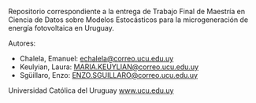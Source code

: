 Repositorio correspondiente a la entrega de Trabajo Final de Maestría en Ciencia de Datos sobre Modelos Estocásticos para la microgeneración de energía fotovoltaica en Uruguay.

Autores:
 - Chalela, Emanuel: echalela@correo.ucu.edu.uy
 - Keulyian, Laura: MARIA.KEUYLIAN@correo.ucu.edu.uy
 - Sgüillaro, Enzo: ENZO.SGUILLARO@correo.ucu.edu.uy

Universidad Católica del Uruguay www.ucu.edu.uy
